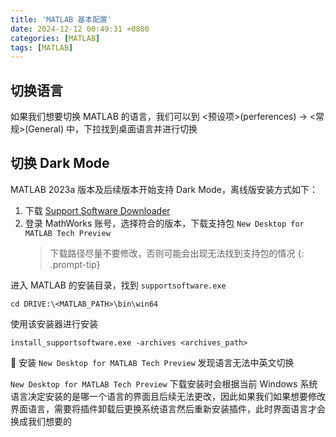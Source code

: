 ```yaml
---
title: 'MATLAB 基本配置'
date: 2024-12-12 00:49:31 +0800
categories: [MATLAB]
tags: [MATLAB]
---
```


## 切换语言

如果我们想要切换 MATLAB 的语言，我们可以到 <预设项>(perferences) -> <常规>(General) 中，下拉找到桌面语言并进行切换

## 切换 Dark Mode

MATLAB 2023a 版本及后续版本开始支持 Dark Mode，离线版安装方式如下：

1. 下载 [Support Software Downloader](https://www.mathworks.com/support/install/support-software-downloader.html)
2. 登录 MathWorks 账号，选择符合的版本，下载支持包 `New Desktop for MATLAB Tech Preview`
   > 下载路径尽量不要修改，否则可能会出现无法找到支持包的情况
   {: .prompt-tip}

进入 MATLAB 的安装目录，找到 `supportsoftware.exe`

```shell
cd DRIVE:\<MATLAB_PATH>\bin\win64
```

使用该安装器进行安装

```shell
install_supportsoftware.exe -archives <archives_path>
```

🔑 安装 `New Desktop for MATLAB Tech Preview` 发现语言无法中英文切换

`New Desktop for MATLAB Tech Preview` 下载安装时会根据当前 Windows 系统语言决定安装的是哪一个语言的界面且后续无法更改，因此如果我们如果想要修改界面语言，需要将插件卸载后更换系统语言然后重新安装插件，此时界面语言才会换成我们想要的
